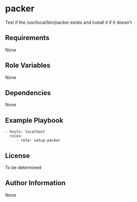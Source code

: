 packer
=======

Test if the /usr/local/bin/packer exists and install it if it doesn't

Requirements
------------

None

Role Variables
--------------

None

Dependencies
------------

None

Example Playbook
----------------

    - hosts: localhost
      roles:
         - role: setup-packer

License
-------

To be determined

Author Information
------------------

None
